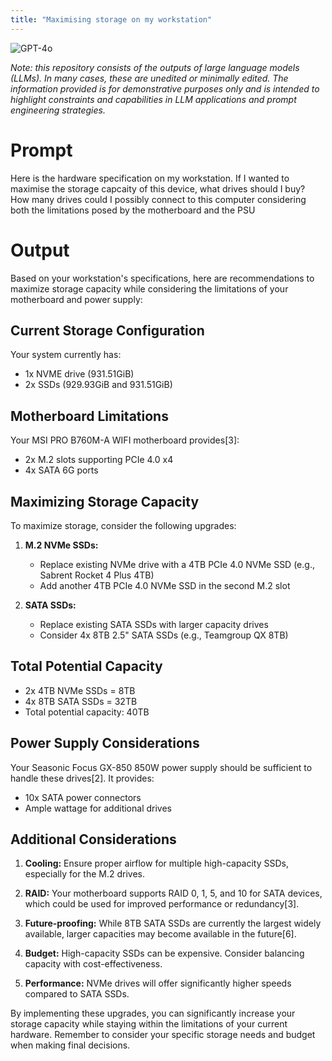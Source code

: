 ```yaml
---
title: "Maximising storage on my workstation"
---
```

![GPT-4o](https://img.shields.io/badge/GPT--4o-3333FF?style=for-the-badge&logo=openai&logoColor=white)



*Note: this repository consists of the outputs of large language models (LLMs). In many cases, these are unedited or minimally edited. The information provided is for demonstrative purposes only and is intended to highlight constraints and capabilities in LLM applications and prompt engineering strategies.*


# Prompt

Here is the hardware specification on my workstation. If I wanted to maximise the storage capcaity of this device, what drives should I buy? How many drives could I possibly connect to this computer considering both the limitations posed by the motherboard and the PSU

# Output

Based on your workstation's specifications, here are recommendations to maximize storage capacity while considering the limitations of your motherboard and power supply:

## Current Storage Configuration

Your system currently has:
- 1x NVME drive (931.51GiB)
- 2x SSDs (929.93GiB and 931.51GiB)

## Motherboard Limitations

Your MSI PRO B760M-A WIFI motherboard provides[3]:
- 2x M.2 slots supporting PCIe 4.0 x4
- 4x SATA 6G ports

## Maximizing Storage Capacity

To maximize storage, consider the following upgrades:

1. **M.2 NVMe SSDs:**
   - Replace existing NVMe drive with a 4TB PCIe 4.0 NVMe SSD (e.g., Sabrent Rocket 4 Plus 4TB)
   - Add another 4TB PCIe 4.0 NVMe SSD in the second M.2 slot

2. **SATA SSDs:**
   - Replace existing SATA SSDs with larger capacity drives
   - Consider 4x 8TB 2.5" SATA SSDs (e.g., Teamgroup QX 8TB)

## Total Potential Capacity

- 2x 4TB NVMe SSDs = 8TB
- 4x 8TB SATA SSDs = 32TB
- Total potential capacity: 40TB

## Power Supply Considerations

Your Seasonic Focus GX-850 850W power supply should be sufficient to handle these drives[2]. It provides:
- 10x SATA power connectors
- Ample wattage for additional drives

## Additional Considerations

1. **Cooling:** Ensure proper airflow for multiple high-capacity SSDs, especially for the M.2 drives.

2. **RAID:** Your motherboard supports RAID 0, 1, 5, and 10 for SATA devices, which could be used for improved performance or redundancy[3].

3. **Future-proofing:** While 8TB SATA SSDs are currently the largest widely available, larger capacities may become available in the future[6].

4. **Budget:** High-capacity SSDs can be expensive. Consider balancing capacity with cost-effectiveness.

5. **Performance:** NVMe drives will offer significantly higher speeds compared to SATA SSDs.

By implementing these upgrades, you can significantly increase your storage capacity while staying within the limitations of your current hardware. Remember to consider your specific storage needs and budget when making final decisions.

 